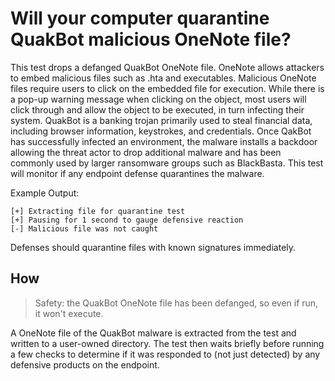 # Will your computer quarantine QuakBot malicious OneNote file?

This test drops a defanged QuakBot OneNote file. OneNote allows attackers to embed malicious files such as .hta and executables. Malicious OneNote files require users to click on the embedded file for execution. While there is a pop-up warning message when clicking on the object, most users will click through and allow the object to be executed, in turn infecting their system. QuakBot is a banking trojan primarily used to steal financial data, including browser information, keystrokes, and credentials. Once QakBot has successfully infected an environment, the malware installs a backdoor allowing the threat actor to drop additional malware and has been commonly used by larger ransomware groups such as BlackBasta. This test will monitor if any endpoint defense quarantines the malware.

Example Output:

```
[+] Extracting file for quarantine test
[+] Pausing for 1 second to gauge defensive reaction
[-] Malicious file was not caught
```

Defenses should quarantine files with known signatures immediately.

## How

> Safety: the QuakBot OneNote file has been defanged, so even if run, it won't execute.

A OneNote file of the QuakBot malware is extracted from the test and written to a user-owned directory. The test then waits briefly before running a few checks to determine if it was responded to (not just detected) by any defensive products on the endpoint.
